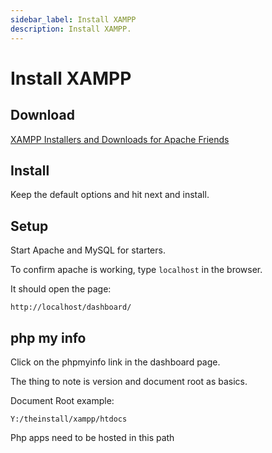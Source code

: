 ```yaml
---
sidebar_label: Install XAMPP
description: Install XAMPP.
---
```


# Install XAMPP

## Download

[XAMPP Installers and Downloads for Apache Friends](https://www.apachefriends.org/index.html)

## Install

Keep the default options and hit next and install.

## Setup

Start Apache and MySQL for starters.

To confirm apache is working, type `localhost` in the browser.

It should open the page:

```
http://localhost/dashboard/
```

## php my info

Click on the phpmyinfo link in the dashboard page.

The thing to note is version and document root as basics.

Document Root example: 
```
Y:/theinstall/xampp/htdocs

```

Php apps need to be hosted in this path